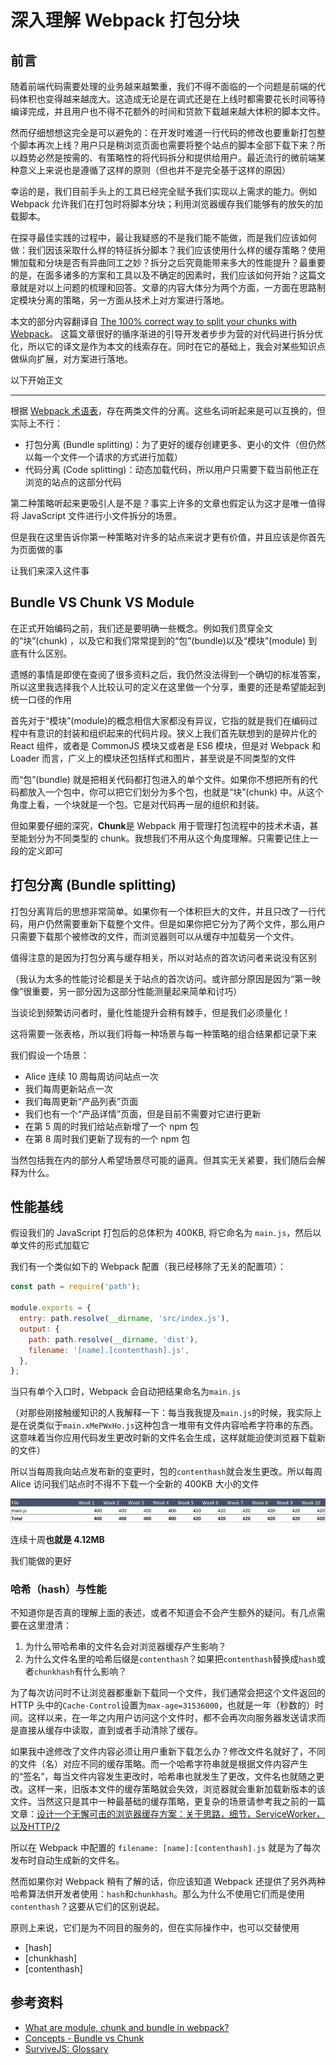 # 深入理解 Webpack 打包分块

## 前言

随着前端代码需要处理的业务越来越繁重，我们不得不面临的一个问题是前端的代码体积也变得越来越庞大。这造成无论是在调式还是在上线时都需要花长时间等待编译完成，并且用户也不得不花额外的时间和贷款下载越来越大体积的脚本文件。

然而仔细想想这完全是可以避免的：在开发时难道一行代码的修改也要重新打包整个脚本再次上线？用户只是稍浏览页面也需要将整个站点的脚本全部下载下来？所以趋势必然是按需的、有策略性的将代码拆分和提供给用户。最近流行的微前端某种意义上来说也是遵循了这样的原则（但也并不是完全基于这样的原因）

幸运的是，我们目前手头上的工具已经完全赋予我们实现以上需求的能力。例如 Webpack 允许我们在打包时将脚本分块；利用浏览器缓存我们能够有的放矢的加载脚本。

在探寻最佳实践的过程中，最让我疑惑的不是我们能不能做，而是我们应该如何做：我们因该采取什么样的特征拆分脚本？我们应该使用什么样的缓存策略？使用懒加载和分块是否有异曲同工之妙？拆分之后究竟能带来多大的性能提升？最重要的是，在面多诸多的方案和工具以及不确定的因素时，我们应该如何开始？这篇文章就是对以上问题的梳理和回答。文章的内容大体分为两个方面，一方面在思路制定模块分离的策略，另一方面从技术上对方案进行落地。

本文的部分内容翻译自 [The 100% correct way to split your chunks with Webpack](https://hackernoon.com/the-100-correct-way-to-split-your-chunks-with-webpack-f8a9df5b7758)。 这篇文章很好的循序渐进的引导开发者步步为营的对代码进行拆分优化，所以它的译文是作为本文的线索存在。同时在它的基础上，我会对某些知识点做纵向扩展，对方案进行落地。

以下开始正文

---

根据 [Webpack 术语表](https://webpack.js.org/glossary/)，存在两类文件的分离。这些名词听起来是可以互换的，但实际上不行：

- 打包分离 (Bundle splitting)：为了更好的缓存创建更多、更小的文件（但仍然以每一个文件一个请求的方式进行加载）
- 代码分离 (Code splitting)：动态加载代码，所以用户只需要下载当前他正在浏览的站点的这部分代码

第二种策略听起来更吸引人是不是？事实上许多的文章也假定认为这才是唯一值得将 JavaScript 文件进行小文件拆分的场景。

但是我在这里告诉你第一种策略对许多的站点来说才更有价值，并且应该是你首先为页面做的事

让我们来深入这件事

## Bundle VS Chunk VS Module

在正式开始编码之前，我们还是要明确一些概念。例如我们贯穿全文的“块”(chunk) ，以及它和我们常常提到的“包”(bundle)以及“模块”(module) 到底有什么区别。

遗憾的事情是即使在查阅了很多资料之后，我仍然没法得到一个确切的标准答案，所以这里我选择我个人比较认可的定义在这里做一个分享，重要的还是希望能起到统一口径的作用

首先对于“模块”(module)的概念相信大家都没有异议，它指的就是我们在编码过程中有意识的封装和组织起来的代码片段。狭义上我们首先联想到的是碎片化的 React 组件，或者是 CommonJS 模块又或者是 ES6 模块，但是对 Webpack 和 Loader 而言，广义上的模块还包括样式和图片，甚至说是不同类型的文件

而“包”(bundle) 就是把相关代码都打包进入的单个文件。如果你不想把所有的代码都放入一个包中，你可以把它们划分为多个包，也就是“块”(chunk) 中。从这个角度上看，一个块就是一个包。它是对代码再一层的组织和封装。

但如果要仔细的深究，**Chunk**是 Webpack 用于管理打包流程中的技术术语，甚至能划分为不同类型的 chunk。我想我们不用从这个角度理解。只需要记住上一段的定义即可


## 打包分离 (Bundle splitting)

打包分离背后的思想非常简单。如果你有一个体积巨大的文件，并且只改了一行代码，用户仍然需要重新下载整个文件。但是如果你把它分为了两个文件，那么用户只需要下载那个被修改的文件，而浏览器则可以从缓存中加载另一个文件。

值得注意的是因为打包分离与缓存相关，所以对站点的首次访问者来说没有区别

（我认为太多的性能讨论都是关于站点的首次访问。或许部分原因是因为“第一映像”很重要，另一部分因为这部分性能测量起来简单和讨巧）

当谈论到频繁访问者时，量化性能提升会稍有棘手，但是我们必须量化！

这将需要一张表格，所以我们将每一种场景与每一种策略的组合结果都记录下来

我们假设一个场景：

- Alice 连续 10 周每周访问站点一次
- 我们每周更新站点一次
- 我们每周更新“产品列表”页面
- 我们也有一个“产品详情”页面，但是目前不需要对它进行更新
- 在第 5 周的时我们给站点新增了一个 npm 包
- 在第 8 周时我们更新了现有的一个 npm 包

当然包括我在内的部分人希望场景尽可能的逼真。但其实无关紧要，我们随后会解释为什么。

## 性能基线

假设我们的 JavaScript 打包后的总体积为 400KB, 将它命名为 `main.js`，然后以单文件的形式加载它

我们有一个类似如下的 Webpack 配置（我已经移除了无关的配置项）：

```javascript
const path = require('path');

module.exports = {
  entry: path.resolve(__dirname, 'src/index.js'),
  output: {
    path: path.resolve(__dirname, 'dist'),
    filename: '[name].[contenthash].js',
  },
};
```
当只有单个入口时，Webpack 会自动把结果命名为`main.js`

（对那些刚接触缓知识的人我解释一下：每当我我提及`main.js`的时候，我实际上是在说类似于`main.xMePWxHo.js`这种包含一堆带有文件内容哈希字符串的东西。这意味着当你应用代码发生更改时新的文件名会生成，这样就能迫使浏览器下载新的文件）

所以当每周我向站点发布新的变更时，包的`contenthash`就会发生更改。所以每周 Alice 访问我们站点时不得不下载一个全新的 400KB 大小的文件

![](./images/webpack-chunk-split/001.png)

连续十周**也就是 4.12MB**

我们能做的更好

### 哈希（hash）与性能

不知道你是否真的理解上面的表述，或者不知道会不会产生额外的疑问。有几点需要在这里澄清：

1. 为什么带哈希串的文件名会对浏览器缓存产生影响？
2. 为什么文件名里的哈希后缀是`contenthash`？如果把`contenthash`替换成`hash`或者`chunkhash`有什么影响？

为了每次访问时不让浏览器都重新下载同一个文件，我们通常会把这个文件返回的 HTTP 头中的`Cache-Control`设置为`max-age=31536000`，也就是一年（秒数的）时间。这样以来，在一年之内用户访问这个文件时，都不会再次向服务器发送请求而是直接从缓存中读取，直到或者手动清除了缓存。

如果我中途修改了文件内容必须让用户重新下载怎么办？修改文件名就好了，不同的文件（名）对应不同的缓存策略。而一个哈希字符串就是根据文件内容产生的“签名”，每当文件内容发生更改时，哈希串也就发生了更改，文件名也就随之更改。这样一来，旧版本文件的缓存策略就会失效，浏览器就会重新加载新版本的该文件。当然这只是其中一种最基础的缓存策略，更复杂的场景请参考我之前的一篇文章：[设计一个无懈可击的浏览器缓存方案：关于思路，细节，ServiceWorker，以及HTTP/2](https://zhuanlan.zhihu.com/p/28113197)

所以在 Webpack 中配置的 `filename: [name]:[contenthash].js` 就是为了每次发布时自动生成新的文件名。

然而如果你对 Webpack 稍有了解的话，你应该知道 Webpack 还提供了另外两种哈希算法供开发者使用：`hash`和`chunkhash`。那么为什么不使用它们而是使用`contenthash`？这要从它们的区别说起。

原则上来说，它们是为不同目的服务的，但在实际操作中，也可以交替使用

- [hash]
- [chunkhash]
- [contenthash]









## 参考资料

- [What are module, chunk and bundle in webpack?](https://stackoverflow.com/questions/42523436/what-are-module-chunk-and-bundle-in-webpack)
- [Concepts - Bundle vs Chunk](https://github.com/webpack/webpack.js.org/issues/970)
- [SurviveJS: Glossary](https://survivejs.com/webpack/appendices/glossary/)